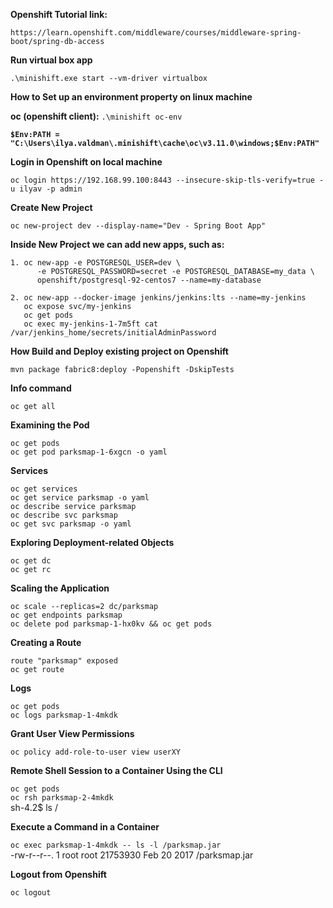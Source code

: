 **Openshift Tutorial link:**

`https://learn.openshift.com/middleware/courses/middleware-spring-boot/spring-db-access`

**Run virtual box app**

`.\minishift.exe start --vm-driver virtualbox`

**How to Set up an environment property on linux machine**

**oc (openshift client):** `.\minishift oc-env`

**`$Env:PATH = "C:\Users\ilya.valdman\.minishift\cache\oc\v3.11.0\windows;$Env:PATH"`**

**Login in Openshift on local machine**

`oc login https://192.168.99.100:8443 --insecure-skip-tls-verify=true -u ilyav -p admin`

**Create New Project**

`oc new-project dev --display-name="Dev - Spring Boot App"`

**Inside New Project we can add new apps, such as:**

    1. oc new-app -e POSTGRESQL_USER=dev \
          -e POSTGRESQL_PASSWORD=secret -e POSTGRESQL_DATABASE=my_data \
          openshift/postgresql-92-centos7 --name=my-database
     
    2. oc new-app --docker-image jenkins/jenkins:lts --name=my-jenkins
       oc expose svc/my-jenkins
       oc get pods
       oc exec my-jenkins-1-7m5ft cat /var/jenkins_home/secrets/initialAdminPassword

**How Build and Deploy existing project on Openshift**

`mvn package fabric8:deploy -Popenshift -DskipTests`

**Info command**

`oc get all`

**Examining the Pod**

`oc get pods`\
`oc get pod parksmap-1-6xgcn -o yaml`

**Services**

`oc get services`\
`oc get service parksmap -o yaml`\
`oc describe service parksmap`\
`oc describe svc parksmap`\
`oc get svc parksmap -o yaml`

**Exploring Deployment-related Objects**

`oc get dc`\
`oc get rc`

**Scaling the Application**

`oc scale --replicas=2 dc/parksmap`\
`oc get endpoints parksmap`\
`oc delete pod parksmap-1-hx0kv && oc get pods`

**Creating a Route**

`route "parksmap" exposed`\
`oc get route`

**Logs**

`oc get pods`\
`oc logs parksmap-1-4mkdk`

**Grant User View Permissions**

`oc policy add-role-to-user view userXY`

**Remote Shell Session to a Container Using the CLI**

`oc get pods`\
`oc rsh parksmap-2-4mkdk`\
 sh-4.2$ ls /

**Execute a Command in a Container**

`oc exec parksmap-1-4mkdk -- ls -l /parksmap.jar`\
-rw-r--r--. 1 root root 21753930 Feb 20  2017 /parksmap.jar

**Logout from Openshift**

`oc logout`
